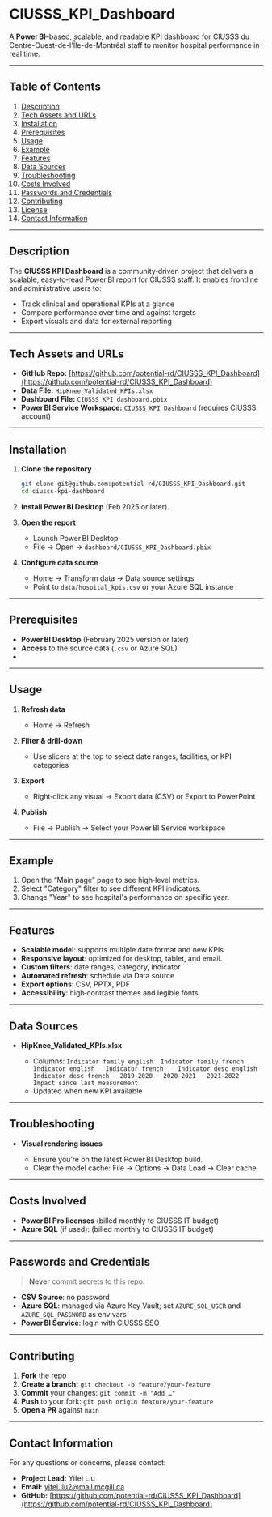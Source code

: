 # CIUSSS_KPI_Dashboard
A **Power BI**–based, scalable, and readable KPI dashboard for CIUSSS du Centre-Ouest-de-l'Île-de-Montréal staff to monitor hospital performance in real time.

---

## Table of Contents

1. [Description](#description)
2. [Tech Assets and URLs](#tech-assets-and-urls)
3. [Installation](#installation)
4. [Prerequisites](#prerequisites)
5. [Usage](#usage)
6. [Example](#example)
7. [Features](#features)
8. [Data Sources](#data-sources)
9. [Troubleshooting](#troubleshooting)
10. [Costs Involved](#costs-involved)
11. [Passwords and Credentials](#passwords-and-credentials)
12. [Contributing](#contributing)
13. [License](#license)
14. [Contact Information](#contact-information)

---

## Description

The **CIUSSS KPI Dashboard** is a community‑driven project that delivers a scalable, easy‑to‑read Power BI report for CIUSSS staff. It enables frontline and administrative users to:

* Track clinical and operational KPIs at a glance
* Compare performance over time and against targets
* Export visuals and data for external reporting

---

## Tech Assets and URLs

* **GitHub Repo:** [https://github.com/potential-rd/CIUSSS_KPI_Dashboard](https://github.com/potential-rd/CIUSSS_KPI_Dashboard)
* **Data File:** `HipKnee_Validated_KPIs.xlsx`
* **Dashboard File:** `CIUSSS_KPI_dashboard.pbix`
* **Power BI Service Workspace:** `CIUSSS KPI Dashboard` (requires CIUSSS account)

---

## Installation

1. **Clone the repository**

   ```bash
   git clone git@github.com:potential-rd/CIUSSS_KPI_Dashboard.git
   cd ciusss-kpi-dashboard
   ```
2. **Install Power BI Desktop** (Feb 2025 or later).
3. **Open the report**

   * Launch Power BI Desktop
   * File → Open → `dashboard/CIUSSS_KPI_Dashboard.pbix`
4. **Configure data source**

   * Home → Transform data → Data source settings
   * Point to `data/hospital_kpis.csv` or your Azure SQL instance

---

## Prerequisites

* **Power BI Desktop** (February 2025 version or later)
* **Access** to the source data (`.csv` or Azure SQL)
* 
---

## Usage

1. **Refresh data**

   * Home → Refresh
2. **Filter & drill‑down**

   * Use slicers at the top to select date ranges, facilities, or KPI categories
3. **Export**

   * Right‑click any visual → Export data (CSV) or Export to PowerPoint
4. **Publish**

   * File → Publish → Select your Power BI Service workspace

---

## Example

1. Open the “Main page” page to see high‑level metrics.
2. Select "Category" filter to see different KPI indicators.
3. Change "Year" to see hospital's performance on specific year.

---

## Features

* **Scalable model**: supports multiple date format and new KPIs
* **Responsive layout**: optimized for desktop, tablet, and email.
* **Custom filters**: date ranges, category, indicator
* **Automated refresh**: schedule via Data source
* **Export options**: CSV, PPTX, PDF
* **Accessibility**: high‑contrast themes and legible fonts

---

## Data Sources

* **HipKnee_Validated_KPIs.xlsx**

  * Columns: `Indicator family english	Indicator family french	Indicator english	Indicator french	Indicator desc english	Indicator desc french	2019-2020	2020-2021	2021-2022	Impact since last measurement`
  * Updated when new KPI available


---

## Troubleshooting

* **Visual rendering issues**

  * Ensure you’re on the latest Power BI Desktop build.
  * Clear the model cache: File → Options → Data Load → Clear cache.

---

## Costs Involved

* **Power BI Pro licenses** (billed monthly to CIUSSS IT budget)
* **Azure SQL** (if used): (billed monthly to CIUSSS IT budget)

---

## Passwords and Credentials

> **Never** commit secrets to this repo.

* **CSV Source**: no password
* **Azure SQL**: managed via Azure Key Vault; set `AZURE_SQL_USER` and `AZURE_SQL_PASSWORD` as env vars
* **Power BI Service**: login with CIUSSS SSO

---

## Contributing

1. **Fork** the repo
2. **Create a branch:** `git checkout -b feature/your-feature`
3. **Commit** your changes: `git commit -m "Add …"`
4. **Push** to your fork: `git push origin feature/your-feature`
5. **Open a PR** against `main`

---

## Contact Information
For any questions or concerns, please contact:
* **Project Lead:** Yifei Liu
* **Email:** [yifei.liu2@mail.mcgill.ca](mailto:yifei.liu2@mail.mcgill.ca)
* **GitHub:** [https://github.com/potential-rd/CIUSSS_KPI_Dashboard](https://github.com/potential-rd/CIUSSS_KPI_Dashboard)

